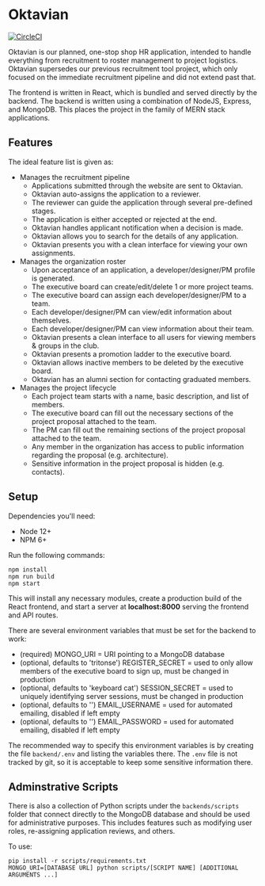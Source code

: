 # Oktavian

[![CircleCI](https://circleci.com/gh/TritonSE/oktavian.svg?style=svg&circle-token=92427f41d2355e80d8462f34c83ac97ba93228f7)](https://github.com/TritonSE/oktavian)

Oktavian is our planned, one-stop shop HR application, intended to handle everything from 
recruitment to roster management to project logistics. Oktavian supersedes our previous
recruitment tool project, which only focused on the immediate recruitment pipeline
and did not extend past that.

The frontend is written in React, which is bundled and served directly by the backend.
The backend is written using a combination of NodeJS, Express, and MongoDB. This places
the project in the family of MERN stack applications.

## Features

The ideal feature list is given as:

* Manages the recruitment pipeline
    * Applications submitted through the website are sent to Oktavian.
    * Oktavian auto-assigns the application to a reviewer.
    * The reviewer can guide the application through several pre-defined stages.
    * The application is either accepted or rejected at the end.
    * Oktavian handles applicant notification when a decision is made.
    * Oktavian allows you to search for the details of any application.
    * Oktavian presents you with a clean interface for viewing your own assignments.
* Manages the organization roster
    * Upon acceptance of an application, a developer/designer/PM profile is generated.
    * The executive board can create/edit/delete 1 or more project teams.
    * The executive board can assign each developer/designer/PM to a team.
    * Each developer/designer/PM can view/edit information about themselves. 
    * Each developer/designer/PM can view information about their team. 
    * Oktavian presents a clean interface to all users for viewing members & groups in the club.
    * Oktavian presents a promotion ladder to the executive board.
    * Oktavian allows inactive members to be deleted by the executive board.
    * Oktavian has an alumni section for contacting graduated members.
* Manages the project lifecycle
    * Each project team starts with a name, basic description, and list of members.
    * The executive board can fill out the necessary sections of the project proposal attached to the team.
    * The PM can fill out the remaining sections of the project proposal attached to the team.
    * Any member in the organization has access to public information regarding the proposal (e.g. architecture).
    * Sensitive information in the project proposal is hidden (e.g. contacts).

## Setup

Dependencies you'll need:
* Node 12+
* NPM 6+

Run the following commands:

```
npm install
npm run build
npm start
```

This will install any necessary modules, create a production build of the React frontend,
and start a server at **localhost:8000** serving the frontend and API routes.

There are several environment variables that must be set for the backend to work:

* (required) MONGO_URI = URI pointing to a MongoDB database
* (optional, defaults to 'tritonse') REGISTER_SECRET = used to only allow members of the executive board to sign up, must be changed in production
* (optional, defaults to 'keyboard cat') SESSION_SECRET = used to uniquely identifying server sessions, must be changed in production
* (optional, defaults to '') EMAIL_USERNAME = used for automated emailing, disabled if left empty
* (optional, defaults to '') EMAIL_PASSWORD = used for automated emailing, disabled if left empty

The recommended way to specify this environment variables is by creating the
file `backend/.env` and listing the variables there. The `.env` file is not
tracked by git, so it is acceptable to keep some sensitive information there.

## Adminstrative Scripts

There is also a collection of Python scripts under the `backends/scripts` folder that
connect directly to the MongoDB database and should be used for administrative
purposes. This includes features such as modifying user roles, re-assigning
application reviews, and others.

To use:

```
pip install -r scripts/requirements.txt
MONGO_URI=[DATABASE URL] python scripts/[SCRIPT NAME] [ADDITIONAL ARGUMENTS ...]
```
